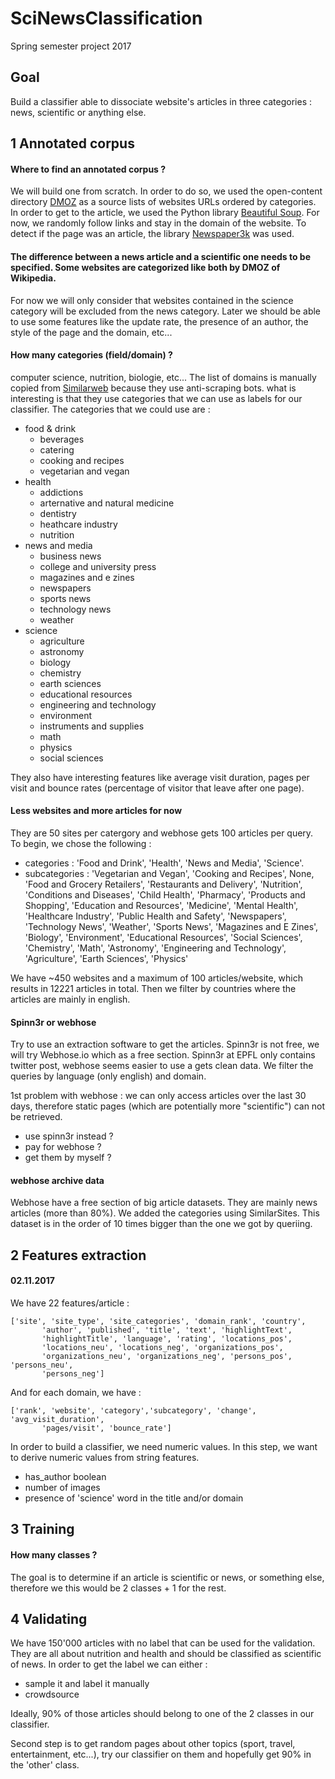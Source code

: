# SciNewsClassification

Spring semester project 2017

## Goal 

Build a classifier able to dissociate website's articles in three categories : news, scientific or anything else.

## 1 Annotated corpus

#### **Where to find an annotated corpus** ? 
 We will build one from scratch. In order to do so, we used the open-content directory [DMOZ](http://dmoztools.net/) as a source lists of websites URLs ordered by categories. In order to get to the article, we used the Python library [Beautiful Soup](https://www.crummy.com/software/BeautifulSoup/bs4/doc/). For now, we randomly follow links and stay in the domain of the website. To detect if the page was an article, the library [Newspaper3k](https://pypi.python.org/pypi/newspaper3k/0.1.5) was used. 

#### **The difference between a news article and a scientific one needs to be specified. Some websites are categorized like both by DMOZ of Wikipedia.**
For now we will only consider that websites contained in the science category will be excluded from the news category. Later we should be able to use some features like the update rate, the presence of an author, the style of the page and the domain, etc...

#### **How many categories (field/domain) ?**
computer science, nutrition, biologie, etc...
The list of domains is manually copied from [Similarweb](https://www.similarweb.com/top-websites/category) because they use anti-scraping bots. what is interesting is that they use categories that we can use as labels for our classifier. The categories that we could use are :
- food & drink
    - beverages
    - catering
    - cooking and recipes
    - vegetarian and vegan
- health
    - addictions
    - arternative and natural medicine
    - dentistry
    - heathcare industry
    - nutrition
- news and media
    - business news
    - college and university press 
    - magazines and e zines
    - newspapers
    - sports news
    - technology news
    - weather
- science
    - agriculture
    - astronomy
    - biology
    - chemistry 
    - earth sciences
    - educational resources
    - engineering and technology
    - environment
    - instruments and supplies
    - math
    - physics
    - social sciences

They also have interesting features like average visit duration, pages per visit and bounce rates (percentage of visitor that leave after one page). 

#### **Less websites and more articles for now**
They are 50 sites per catergory and webhose gets 100 articles per query. To begin, we chose the following :
- categories : 'Food and Drink', 'Health', 'News and Media', 'Science'. 
- subcategories : 'Vegetarian and Vegan', 'Cooking and Recipes', None,
       'Food and Grocery Retailers', 'Restaurants and Delivery',
       'Nutrition', 'Conditions and Diseases', 'Child Health', 'Pharmacy',
       'Products and Shopping', 'Education and Resources', 'Medicine',
       'Mental Health', 'Healthcare Industry', 'Public Health and Safety',
       'Newspapers', 'Technology News', 'Weather', 'Sports News',
       'Magazines and E Zines', 'Biology', 'Environment',
       'Educational Resources', 'Social Sciences', 'Chemistry', 'Math',
       'Astronomy', 'Engineering and Technology', 'Agriculture',
       'Earth Sciences', 'Physics'

We have ~450 websites and a maximum of 100 articles/website, which results in 12221 articles in total.
Then we filter by countries where the articles are mainly in english.

#### **Spinn3r or webhose**
Try to use an extraction software to get the articles. Spinn3r is not free, we will try Webhose.io which as a free section.
Spinn3r at EPFL only contains twitter post, webhose seems easier to use a gets clean data. We filter the queries by language (only english) and domain.

1st problem with webhose : we can only access articles over the last 30 days, therefore static pages (which are potentially more "scientific") can not be retrieved.
- use spinn3r instead ?
- pay for webhose ?
- get them by myself ?

#### **webhose archive data**
Webhose have a free section of big article datasets. They are mainly news articles (more than 80%). We added the categories using SimilarSites. This dataset is in the order of 10 times bigger than the one we got by queriing. 

## 2 Features extraction

#### **02.11.2017**
We have 22 features/article :
```
['site', 'site_type', 'site_categories', 'domain_rank', 'country',
       'author', 'published', 'title', 'text', 'highlightText',
       'highlightTitle', 'language', 'rating', 'locations_pos',
       'locations_neu', 'locations_neg', 'organizations_pos',
       'organizations_neu', 'organizations_neg', 'persons_pos', 'persons_neu',
       'persons_neg']
```

And for each domain, we have :
```
['rank', 'website', 'category','subcategory', 'change', 'avg_visit_duration',
       'pages/visit', 'bounce_rate']
```

In order to build a classifier, we need numeric values. In this step, we want to derive numeric values from string features.
- has_author boolean
- number of images
- presence of 'science' word in the title and/or domain


## 3 Training

#### **How many classes ?**
The goal is to determine if an article is scientific or news, or something else, therefore we this would be 2 classes + 1 for the rest. 

## 4 Validating

We have 150'000 articles with no label that can be used for the validation. They are all about nutrition and health and should be classified as scientific of news.
In order to get the label we can either :
- sample it and label it manually
- crowdsource

Ideally, 90% of those articles should belong to one of the 2 classes in our classifier.

Second step is to get random pages about other topics (sport, travel, entertainment, etc...), try our classifier on them and hopefully get 90% in the 'other' class.
